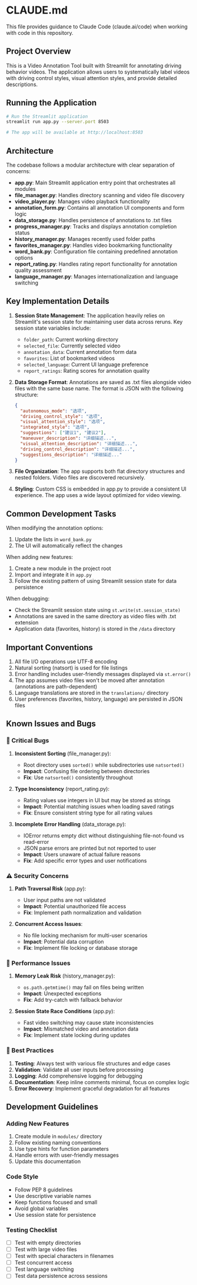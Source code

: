 # CLAUDE.md

This file provides guidance to Claude Code (claude.ai/code) when working with code in this repository.

## Project Overview

This is a Video Annotation Tool built with Streamlit for annotating driving behavior videos. The application allows users to systematically label videos with driving control styles, visual attention styles, and provide detailed descriptions.

## Running the Application

```bash
# Run the Streamlit application
streamlit run app.py --server.port 8503

# The app will be available at http://localhost:8503
```

## Architecture

The codebase follows a modular architecture with clear separation of concerns:

- **app.py**: Main Streamlit application entry point that orchestrates all modules
- **file_manager.py**: Handles directory scanning and video file discovery
- **video_player.py**: Manages video playback functionality
- **annotation_form.py**: Contains all annotation UI components and form logic
- **data_storage.py**: Handles persistence of annotations to .txt files
- **progress_manager.py**: Tracks and displays annotation completion status
- **history_manager.py**: Manages recently used folder paths
- **favorites_manager.py**: Handles video bookmarking functionality
- **word_bank.py**: Configuration file containing predefined annotation options
- **report_rating.py**: Handles rating report functionality for annotation quality assessment
- **language_manager.py**: Manages internationalization and language switching

## Key Implementation Details

1. **Session State Management**: The application heavily relies on Streamlit's session state for maintaining user data across reruns. Key session state variables include:
   - `folder_path`: Current working directory
   - `selected_file`: Currently selected video
   - `annotation_data`: Current annotation form data
   - `favorites`: List of bookmarked videos
   - `selected_language`: Current UI language preference
   - `report_ratings`: Rating scores for annotation quality

2. **Data Storage Format**: Annotations are saved as .txt files alongside video files with the same base name. The format is JSON with the following structure:
   ```json
   {
     "autonomous_mode": "选项",
     "driving_control_style": "选项",
     "visual_attention_style": "选项",
     "integrated_style": "选项",
     "suggestions": ["建议1", "建议2"],
     "maneuver_description": "详细描述...",
     "visual_attention_description": "详细描述...",
     "driving_control_description": "详细描述...",
     "suggestions_description": "详细描述..."
   }
   ```

3. **File Organization**: The app supports both flat directory structures and nested folders. Video files are discovered recursively.

4. **Styling**: Custom CSS is embedded in app.py to provide a consistent UI experience. The app uses a wide layout optimized for video viewing.

## Common Development Tasks

When modifying the annotation options:
1. Update the lists in `word_bank.py`
2. The UI will automatically reflect the changes

When adding new features:
1. Create a new module in the project root
2. Import and integrate it in `app.py`
3. Follow the existing pattern of using Streamlit session state for data persistence

When debugging:
- Check the Streamlit session state using `st.write(st.session_state)`
- Annotations are saved in the same directory as video files with .txt extension
- Application data (favorites, history) is stored in the `/data` directory

## Important Conventions

1. All file I/O operations use UTF-8 encoding
2. Natural sorting (natsort) is used for file listings
3. Error handling includes user-friendly messages displayed via `st.error()`
4. The app assumes video files won't be moved after annotation (annotations are path-dependent)
5. Language translations are stored in the `translations/` directory
6. User preferences (favorites, history, language) are persisted in JSON files

## Known Issues and Bugs

### 🐛 Critical Bugs

1. **Inconsistent Sorting** (file_manager.py):
   - Root directory uses `sorted()` while subdirectories use `natsorted()`
   - **Impact**: Confusing file ordering between directories
   - **Fix**: Use `natsorted()` consistently throughout

2. **Type Inconsistency** (report_rating.py):
   - Rating values use integers in UI but may be stored as strings
   - **Impact**: Potential matching issues when loading saved ratings
   - **Fix**: Ensure consistent string type for all rating values

3. **Incomplete Error Handling** (data_storage.py):
   - IOError returns empty dict without distinguishing file-not-found vs read-error
   - JSON parse errors are printed but not reported to user
   - **Impact**: Users unaware of actual failure reasons
   - **Fix**: Add specific error types and user notifications

### ⚠️ Security Concerns

1. **Path Traversal Risk** (app.py):
   - User input paths are not validated
   - **Impact**: Potential unauthorized file access
   - **Fix**: Implement path normalization and validation

2. **Concurrent Access Issues**:
   - No file locking mechanism for multi-user scenarios
   - **Impact**: Potential data corruption
   - **Fix**: Implement file locking or database storage

### 🔧 Performance Issues

1. **Memory Leak Risk** (history_manager.py):
   - `os.path.getmtime()` may fail on files being written
   - **Impact**: Unexpected exceptions
   - **Fix**: Add try-catch with fallback behavior

2. **Session State Race Conditions** (app.py):
   - Fast video switching may cause state inconsistencies
   - **Impact**: Mismatched video and annotation data
   - **Fix**: Implement state locking during updates

### 📝 Best Practices

1. **Testing**: Always test with various file structures and edge cases
2. **Validation**: Validate all user inputs before processing
3. **Logging**: Add comprehensive logging for debugging
4. **Documentation**: Keep inline comments minimal, focus on complex logic
5. **Error Recovery**: Implement graceful degradation for all features

## Development Guidelines

### Adding New Features
1. Create module in `modules/` directory
2. Follow existing naming conventions
3. Use type hints for function parameters
4. Handle errors with user-friendly messages
5. Update this documentation

### Code Style
- Follow PEP 8 guidelines
- Use descriptive variable names
- Keep functions focused and small
- Avoid global variables
- Use session state for persistence

### Testing Checklist
- [ ] Test with empty directories
- [ ] Test with large video files
- [ ] Test with special characters in filenames
- [ ] Test concurrent access
- [ ] Test language switching
- [ ] Test data persistence across sessions